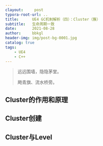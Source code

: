 ```yaml
---
clayout:     post
typora-root-url: ..
title:      UE4 GC机制解析（四）：Cluster（簇）
subtitle:   生命周期一致
date:       2021-08-28
author:     bbkgl
header-img: img/post-bg-0001.jpg
catalog: true
tags:
    - UE4
    - C++
---
```


> 远远围墙，隐隐茅堂。
>
> 飏青旗、流水桥旁。

## Cluster的作用和原理

## Cluster创建

## Cluster与Level


